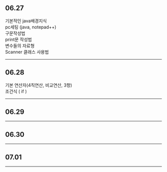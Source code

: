 06.27
-----
기본적인 java배경지식   
pc세팅 (java, notepad++)   
구문작성법   
print문 작성법   
변수들의 자료형   
Scanner 클래스 사용법
***

06.28
------
기본 연산자(4칙연산, 비교연산, 3항)   
조건식 ( if )   
***

06.29
------

***

06.30
------

***

07.01
------

***
